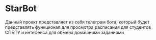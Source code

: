 # StarBot
Данный проект представляет из себя телеграм бота, который будет представлять функционал для просмотра расписания для студентов СПБПУ и  интефейса для обмена домашними заданиями
